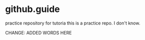 # github.guide
practice repository for tutoria
this is a practice repo. I don't know. 

CHANGE: ADDED WORDS HERE